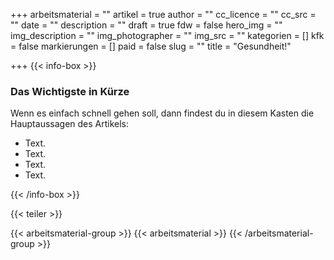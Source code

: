 +++
arbeitsmaterial = ""
artikel = true
author = ""
cc_licence = ""
cc_src = ""
date = ""
description = ""
draft = true
fdw = false
hero_img = ""
img_description = ""
img_photographer = ""
img_src = ""
kategorien = []
kfk = false
markierungen = []
paid = false
slug = ""
title = "Gesundheit!"

+++
{{< info-box >}} <h3>Das Wichtigste in Kürze</h3>

<p>Wenn es einfach schnell gehen soll, dann findest du in diesem Kasten die Hauptaussagen des Artikels:</p>

<ul>

<li>Text.</li>

<li>Text.</li>

<li>Text.</li>

<li>Text.</li>

</ul> {{< /info-box >}}

{{< teiler >}}

{{< arbeitsmaterial-group >}} {{< arbeitsmaterial >}} {{< /arbeitsmaterial-group >}}